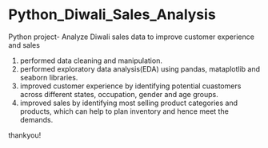 # Python_Diwali_Sales_Analysis
Python project- Analyze Diwali sales data to improve customer experience and sales

1. performed data cleaning and manipulation.
2. performed exploratory data analysis(EDA) using pandas, mataplotlib and seaborn libraries.
3. improved customer experience by identifying potential cuastomers across different states, occupation, gender and age groups.
4. improved sales by identifying most selling product categories and products, which can help to plan inventory and hence meet the demands.

thankyou!
